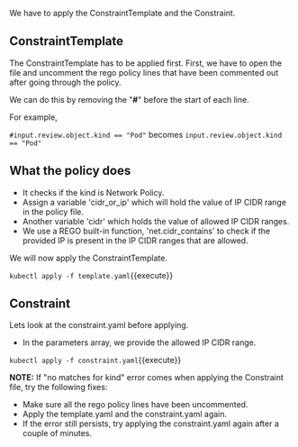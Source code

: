 We have to apply the ConstraintTemplate and the Constraint.

## ConstraintTemplate
The ConstraintTemplate has to be applied first.
First, we have to open the file and uncomment the rego policy lines that have been commented out after going through the policy. 

We can do this by removing the "**#**" before the start of each line.

For example, 

`#input.review.object.kind == "Pod"` becomes `input.review.object.kind == "Pod"`

## What the policy does
- It checks if the kind is Network Policy.
- Assign a variable 'cidr_or_ip' which will hold the value of IP CIDR range in the policy file.
- Another variable 'cidr' which holds the value of allowed IP CIDR ranges.
- We use a REGO built-in function, 'net.cidr_contains' to check if the provided IP is present
in the IP CIDR ranges that are allowed.

We will now apply the ConstraintTemplate.

`kubectl apply -f template.yaml`{{execute}}

## Constraint
Lets look at the constraint.yaml before applying.
- In the parameters array, we provide the allowed IP CIDR range.

`kubectl apply -f constraint.yaml`{{execute}}

**NOTE:** If "no matches for kind" error comes when applying the Constraint file, try the following fixes:
- Make sure all the rego policy lines have been uncommented. 
- Apply the template.yaml and the constraint.yaml again.
- If the error still persists, try applying the constraint.yaml again after a couple of minutes.
